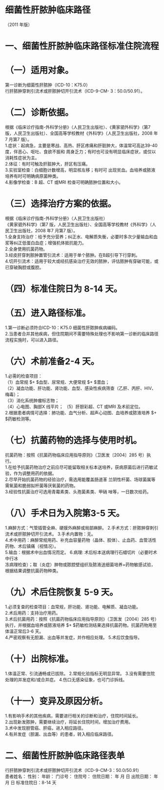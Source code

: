# 细菌性肝脓肿临床路径  
（2011 年版）  
# 一、细菌性肝脓肿临床路径标准住院流程  
# （一）适用对象。  
第一诊断为细菌性肝脓肿（ICD-10：K75.0）  
行肝脓肿穿刺引流术或肝脓肿切开引流术（ICD-9-CM- 3：50.0/50.91）。  
# （二）诊断依据。  
根据《临床诊疗指南-外科学分册》（人民卫生出版社）、《黄家驷外科学》（第7 版，人民卫生出版社）、全国高等学校教材《外科学》（人民卫生出版社，2008 年7 月第7 版）。  
1.症状：起病急，主要是寒战、高热、肝区疼痛和肝脏肿大，体温常可高达39-40 度，伴恶心、呕吐、食欲不振和 周身乏力；有时也可没有明显临床症状，或仅以消耗性症状为主。  
2.体征：有时可触及肝脏肿大，肝区有压痛。  
3.实验室检查：白细胞计数增高，明显核左移；有时可 出现贫血。血培养或脓液培养有时可明确病原菌种类。  
4.影像学检查：B 超、CT 或MRI 检查可明确脓肿位置和大小。  
# （三）选择治疗方案的依据。  
根据《临床诊疗指南-外科学分册》（人民卫生出版社）  
《黄家驷外科学》（第7 版，人民卫生出版社）、全国高等学校教材《外科学》（人民卫生出版社，2008 年7 月第7 版）。  
1.全身支持治疗：给予充分营养；纠正水、电解质失衡，必要时多次少量输血和血浆等纠正低蛋白血症；增强机体抵抗能力。  
2.全身使用抗菌药物。  
3.经皮肝穿刺脓肿置管引流术：适用于单个脓肿。在B超引导下行穿刺。  
4.切开引流术：适用于较大或经抗感染治疗无效的脓肿，评估脓肿有穿破可能，或已穿破胸腔或腹腔。  
# （四）标准住院日为 8-14 天。  
# （五）进入路径标准。  
1.第一诊断必须符合ICD-10：K75.0 细菌性肝脓肿疾病编码。  
2.当患者合并其他疾病，但住院期间不需要特殊处理也不影响第一诊断的临床路径流程实施时，可以进入路径。  
# （六）术前准备2-4 天。  
1.必需的检查项目：  
（1）血常规 $+ $血型、尿常规、大便常规 $+ $潜血；  
（2）凝血功能、肝功能、肾功能、血型、感染性疾病筛查（乙肝、丙肝、HIV、梅毒）；  
（3）消化系统肿瘤标志物；  
（4）心电图、胸部X 线平片； （5）肝胆彩超、CT 或MRI 及术前定位。  
2.根据患者病情可选择：肺功能、血气分析、超声心动图、血培养或脓液培养 $+ $药敏检测等。  
# （七）抗菌药物的选择与使用时机。  
抗菌药物：按照《抗菌药物临床应用指导原则》（卫医发〔2004〕285 号）执行。  
1.在给予抗菌药物治疗之前应尽可能留取相关标本送培养，获病原菌后进行药敏试验，作为调整用药的依据。  
2.尽早开始抗菌药物的经验治疗，需选用能覆盖肠道革 兰阴性杆菌、场球菌属等需氧菌和脆弱拟杆菌等厌氧菌的药物。  
3.经验性抗菌治疗可选用青霉素类、头孢菌素类、甲硝 唑等，一日数次给药。  
# （八）手术日为入院第3-5 天。  
1.麻醉方式：气管插管全麻、硬膜外麻醉或局部麻醉。 2.手术方式：肝脓肿穿刺引流术或肝脓肿切开引流术。 3.手术内置物：无。  
4.术中用药：麻醉常规用药、补充血容量药物（晶体、胶体）、止血药、血管活性药物、术后镇痛（视情况）。  
5.输血：根据术中出血情况而定。 6.病理: 术后标本送病理行石蜡切片（必要时术中行冰  
冻病理检查）；取（炎症）肿物或脓腔壁组织及脓液送细菌培养+药物敏感试验，根据结果调整抗菌药物种类。  
# （九）术后住院恢复 5-9 天。  
1.必须复查的检查项目：血常规，肝功能、肾功能、电解质、凝血功能。  
2.术后用药：支持治疗用药。  
3.术后抗菌用药：按照《抗菌药物临床应用指导原则》（卫医发〔2004〕285 号）执行，并根据血培养或脓液培养 $+ $药敏检测结果选择抗菌药物。抗菌药物用至体温正常后3-6 天。  
4.严密观察有无胆漏、出血等并发症，并作相应处理。 5.术后饮食指导。  
# （十）出院标准。  
1.体温正常、引流通畅或已拔除。 2.常规化验指标无明显异常。 3.没有需要住院处理的并发症和/或合并症。 4.伤口无感染征象，也可门诊拆线。  
# （十一）变异及原因分析。  
1.有影响手术的其他疾病，需要进行相关的诊断和治疗，住院时间延长。  
2.出现新发脓肿，需要继续治疗，将延长住院时间，增加治疗费用。  
3.术中发现胆管癌、肝癌，进入相应路径。  
4.有并发症（胆漏、出血等）的患者，转入相应临床路径。  
# 二、细菌性肝脓肿临床路径表单  
行肝脓肿穿刺引流术或肝脓肿切开引流术（ICD-9-CM-3：50.0/50.91）  
患者姓名：               性别：    年龄：      门诊号：        住院号：           住院日期：     年  月  日     出院日期：     年  月  日   标准住院日：8-14 天  
